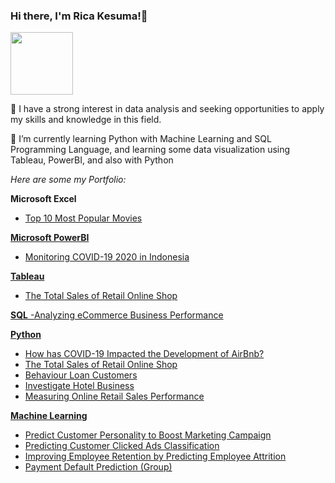 ### Hi there, I'm Rica Kesuma!👋

<img src="https://cdn-icons-png.flaticon.com/512/1643/1643996.png" width="100">

💬 I have a strong interest in data analysis and seeking opportunities to apply my skills and knowledge in this field.

🌱 I’m currently learning Python with Machine Learning and SQL Programming Language, and learning some data visualization using Tableau, PowerBI, and also with Python

*Here are some my Portfolio:*

**Microsoft Excel**
- <a href="https://github.com/ricakesuma/Top-10-Most-Popular-Movies">Top 10 Most Popular Movies

**Microsoft PowerBI**
- <a href="https://github.com/ricakesuma/Monitoring_COVID-19_2020_Indonesia">Monitoring COVID-19 2020 in Indonesia

**Tableau**
- <a href="https://public.tableau.com/app/profile/rica1899/viz/RicaKesuma_RetailOnlineShopCapstoneProject/TotalSalesofRetailOnlineShop">The Total Sales of Retail Online Shop

**SQL**
-<a href="https://github.com/ricakesuma/Analyzing-eCommerce-Business-Performance/tree/main">Analyzing eCommerce Business Performance

**Python**
- <a href="https://github.com/ricakesuma/How-has-COVID-19-Impacted-the-Development-of-AirBnb">How has COVID-19 Impacted the Development of AirBnb?
- <a href="https://github.com/ricakesuma/Retail-Online-Shop">The Total Sales of Retail Online Shop
- <a href="https://github.com/ricakesuma/behavior_loan_customers">Behaviour Loan Customers
- <a href="https://github.com/ricakesuma/Investigate-Hotel-Business">Investigate Hotel Business
- <a href="https://github.com/ricakesuma/Measuring-Online-Retail-Sales-Performance">Measuring Online Retail Sales Performance

**Machine Learning**
- <a href="https://github.com/ricakesuma/Predict-Customer-Personality-to-Boost-Marketing-Campaign/tree/main">Predict Customer Personality to Boost Marketing Campaign
- <a href="https://github.com/ricakesuma/Predict-Customer-Clicked-Ads-Classification-by-Using-Machine-Learning">Predicting Customer Clicked Ads Classification
- <a href="https://github.com/ricakesuma/Improving-Employee-Retention-by-Predicting-Employee-Attrition-">Improving Employee Retention by Predicting Employee Attrition
- <a href="https://github.com/iqbalmudzakky/final_project">Payment Default Prediction (Group)
  
<!--
**ricakesuma/ricakesuma** is a ✨ _special_ ✨ repository because its `README.md` (this file) appears on your GitHub profile.

Here are some ideas to get you started:

- 🔭 I’m currently working on ...
- 🌱 I’m currently learning ...
- 👯 I’m looking to collaborate on ...
- 🤔 I’m looking for help with ...
- 💬 Ask me about ...
- 📫 How to reach me: ...
- 😄 Pronouns: ...
- ⚡ Fun fact: ...
-->
